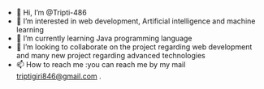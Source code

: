 - 👋 Hi, I’m @Tripti-486
- 👀 I’m interested in web development, Artificial intelligence and machine learning
- 🌱 I’m currently learning Java programming language 
- 💞️ I’m looking to collaborate on the project regarding web development and many new project regarding advanced technologies 
- 📫 How to reach me :you can reach me by my mail triptigiri846@gmail.com .

<!---
Tripti-486/Tripti-486 is a ✨ special ✨ repository because its `README.md` (this file) appears on your GitHub profile.
You can click the Preview link to take a look at your changes.
--->
